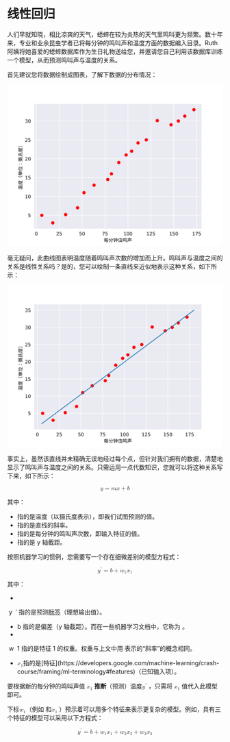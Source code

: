 # 线性回归

人们早就知晓，相比凉爽的天气，蟋蟀在较为炎热的天气里鸣叫更为频繁。数十年来，专业和业余昆虫学者已将每分钟的鸣叫声和温度方面的数据编入目录。Ruth 阿姨将她喜爱的蟋蟀数据库作为生日礼物送给您，并邀请您自己利用该数据库训练一个模型，从而预测鸣叫声与温度的关系。

首先建议您将数据绘制成图表，了解下数据的分布情况：

![](../image/CricketPoints.svg)



毫无疑问，此曲线图表明温度随着鸣叫声次数的增加而上升。鸣叫声与温度之间的关系是线性关系吗？是的，您可以绘制一条直线来近似地表示这种关系，如下所示：

![图 2. 线性关系](../image/CricketLine.svg)

事实上，虽然该直线并未精确无误地经过每个点，但针对我们拥有的数据，清楚地显示了鸣叫声与温度之间的关系。只需运用一点代数知识，您就可以将这种关系写下来，如下所示：

<math xmlns="http://www.w3.org/1998/Math/MathML" display="block">
  <mi>y</mi>
  <mo>=</mo>
  <mi>m</mi>
  <mi>x</mi>
  <mo>+</mo>
  <mi>b</mi>
</math>


其中：

 * 指的是温度（以摄氏度表示），即我们试图预测的值。
 * 指的是直线的斜率。
 * 指的是每分钟的鸣叫声次数，即输入特征的值。
 * 指的是 y 轴截距。

按照机器学习的惯例，您需要写一个存在细微差别的模型方程式：

<math xmlns="http://www.w3.org/1998/Math/MathML" display="block">
  <msup>
​    <mi>y</mi>
​    <mo>&#x2032;</mo>
  </msup>
  <mo>=</mo>
  <mi>b</mi>
  <mo>+</mo>
  <msub>
​    <mi>w</mi>
​    <mn>1</mn>
  </msub>
  <msub>
​    <mi>x</mi>
​    <mn>1</mn>
  </msub>
</math>





其中：

-  <math xmlns="http://www.w3.org/1998/Math/MathML">
    <msup>
  ​    <mi>y</mi>
  ​    <mo>&#x2032;</mo>
    </msup>
  </math>指的是预测[标签](https://developers.google.com/machine-learning/crash-course/framing/ml-terminology#labels)（理想输出值）。
-  b 指的是偏差（y 轴截距）。而在一些机器学习文档中，它称为 。
-  <math xmlns="http://www.w3.org/1998/Math/MathML">
    <msub>
  ​    <mi>w</mi>
  ​    <mn>1</mn>
    </msub>
  </math>指的是特征 1 的权重。权重与上文中用  表示的“斜率”的概念相同。
- <math xmlns="http://www.w3.org/1998/Math/MathML">
    <msub>
  ​    <mi>x</mi>
  ​    <mn>1</mn>
    </msub>
  </math>指的是[特征](https://developers.google.com/machine-learning/crash-course/framing/ml-terminology#features)（已知输入项）。



要根据新的每分钟的鸣叫声值  <math xmlns="http://www.w3.org/1998/Math/MathML">
  <msub>
​    <mi>x</mi>
​    <mn>1</mn>
  </msub>
</math> **推断**（预测）温度<math xmlns="http://www.w3.org/1998/Math/MathML">
  <msup>
​    <mi>y</mi>
​    <mo>&#x2032;</mo>
  </msup>
</math> ，只需将 <math xmlns="http://www.w3.org/1998/Math/MathML">
  <msub>
​    <mi>x</mi>
​    <mn>1</mn>
  </msub>
</math> 值代入此模型即可。





下标<math xmlns="http://www.w3.org/1998/Math/MathML">
  <msub>
​    <mi>w</mi>
​    <mn>1</mn>
  </msub>
</math>（例如  和<math xmlns="http://www.w3.org/1998/Math/MathML">
  <msub>
​    <mi>x</mi>
​    <mn>1</mn>
  </msub>
</math> ）预示着可以用多个特征来表示更复杂的模型。例如，具有三个特征的模型可以采用以下方程式：



<math xmlns="http://www.w3.org/1998/Math/MathML" display="block">
  <msup>
​    <mi>y</mi>
​    <mo>&#x2032;</mo>
  </msup>
  <mo>=</mo>
  <mi>b</mi>
  <mo>+</mo>
  <msub>
​    <mi>w</mi>
​    <mn>1</mn>
  </msub>
  <msub>
​    <mi>x</mi>
​    <mn>1</mn>
  </msub>
  <mo>+</mo>
  <msub>
​    <mi>w</mi>
​    <mn>2</mn>
  </msub>
  <msub>
​    <mi>x</mi>
​    <mn>2</mn>
  </msub>
  <mo>+</mo>
  <msub>
​    <mi>w</mi>
​    <mn>3</mn>
  </msub>
  <msub>
​    <mi>x</mi>
​    <mn>3</mn>
  </msub>
</math>



